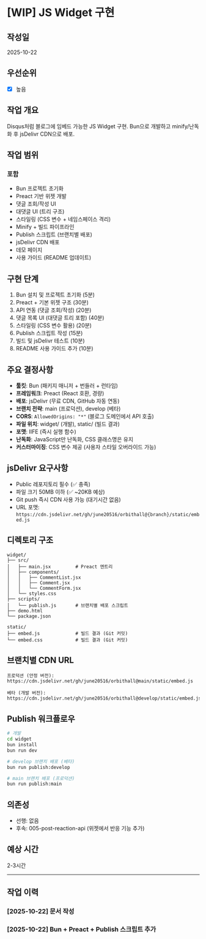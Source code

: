# [WIP] JS Widget 구현

## 작성일
2025-10-22

## 우선순위
- [x] 높음

## 작업 개요
Disqus처럼 블로그에 임베드 가능한 JS Widget 구현. Bun으로 개발하고 minify/난독화 후 jsDelivr CDN으로 배포.

## 작업 범위
### 포함
- Bun 프로젝트 초기화
- Preact 기반 위젯 개발
- 댓글 조회/작성 UI
- 대댓글 UI (트리 구조)
- 스타일링 (CSS 변수 + 네임스페이스 격리)
- Minify + 빌드 파이프라인
- Publish 스크립트 (브랜치별 배포)
- jsDelivr CDN 배포
- 데모 페이지
- 사용 가이드 (README 업데이트)

## 구현 단계
1. Bun 설치 및 프로젝트 초기화 (5분)
2. Preact + 기본 위젯 구조 (30분)
3. API 연동 (댓글 조회/작성) (20분)
4. 댓글 목록 UI (대댓글 트리 포함) (40분)
5. 스타일링 (CSS 변수 활용) (20분)
6. Publish 스크립트 작성 (15분)
7. 빌드 및 jsDelivr 테스트 (10분)
8. README 사용 가이드 추가 (10분)

## 주요 결정사항
- **툴킷**: Bun (패키지 매니저 + 번들러 + 런타임)
- **프레임워크**: Preact (React 호환, 경량)
- **배포**: jsDelivr (무료 CDN, GitHub 자동 연동)
- **브랜치 전략**: main (프로덕션), develop (베타)
- **CORS**: `AllowedOrigins: "*"` (블로그 도메인에서 API 호출)
- **파일 위치**: widget/ (개발), static/ (빌드 결과)
- **포맷**: IIFE (즉시 실행 함수)
- **난독화**: JavaScript만 난독화, CSS 클래스명은 유지
- **커스터마이징**: CSS 변수 제공 (사용자 스타일 오버라이드 가능)

## jsDelivr 요구사항
- Public 레포지토리 필수 (✅ 충족)
- 파일 크기 50MB 이하 (✅ ~20KB 예상)
- Git push 즉시 CDN 사용 가능 (대기시간 없음)
- URL 포맷: `https://cdn.jsdelivr.net/gh/june20516/orbithall@{branch}/static/embed.js`

## 디렉토리 구조
```
widget/
├── src/
│   ├── main.jsx         # Preact 엔트리
│   ├── components/
│   │   ├── CommentList.jsx
│   │   ├── Comment.jsx
│   │   └── CommentForm.jsx
│   └── styles.css
├── scripts/
│   └── publish.js       # 브랜치별 배포 스크립트
├── demo.html
└── package.json

static/
├── embed.js             # 빌드 결과 (Git 커밋)
└── embed.css            # 빌드 결과 (Git 커밋)
```

## 브랜치별 CDN URL
```
프로덕션 (안정 버전):
https://cdn.jsdelivr.net/gh/june20516/orbithall@main/static/embed.js

베타 (개발 버전):
https://cdn.jsdelivr.net/gh/june20516/orbithall@develop/static/embed.js
```

## Publish 워크플로우
```bash
# 개발
cd widget
bun install
bun run dev

# develop 브랜치 배포 (베타)
bun run publish:develop

# main 브랜치 배포 (프로덕션)
bun run publish:main
```

## 의존성
- 선행: 없음
- 후속: 005-post-reaction-api (위젯에서 반응 기능 추가)

## 예상 시간
2-3시간

---

## 작업 이력
### [2025-10-22] 문서 작성
### [2025-10-22] Bun + Preact + Publish 스크립트 추가
